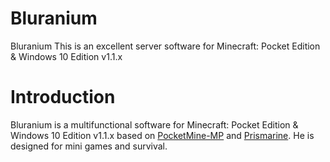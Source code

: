 # Bluranium
Bluranium This is an excellent server software for Minecraft: Pocket Edition & Windows 10 Edition v1.1.x

# Introduction

Bluranium is a multifunctional software for Minecraft: Pocket Edition & Windows 10 Edition v1.1.x based on [PocketMine-MP](https://github.com/pmmp/PocketMine-MP) and [Prismarine](https://github.com/PrismarineMC/Prismarine).
He is designed for mini games and survival.

